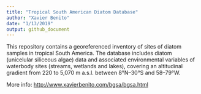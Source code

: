 ```yaml
---
title: "Tropical South American Diatom Database"
author: "Xavier Benito"
date: "1/13/2019"
output: github_document
---
```


This repository contains a georeferenced inventory of sites of diatom samples in tropical South America. 
The database includes diatom (unicelular siliceous algae) data and associated environmental variables of waterbody sites (streams, wetlands and lakes), covering an altitudinal gradient from 220 to 5,070 m a.s.l. between 8°N–30°S and 58–79°W.

More info: http://www.xavierbenito.com/bgsa/bgsa.html 


